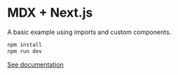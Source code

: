 # MDX + Next.js

A basic example using imports and custom components.

```sh
npm install
npm run dev
```

[See documentation](https://mdxjs.com/getting-started/next)
